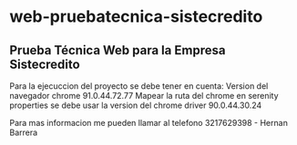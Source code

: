 # web-pruebatecnica-sistecredito
Prueba Técnica Web para la Empresa Sistecredito
-------------------------------
Para la ejecuccion del proyecto se debe tener en cuenta: 
Version del navegador chrome 91.0.44.72.77
Mapear la ruta del chrome en serenity properties
se debe usar la version del chrome driver 90.0.44.30.24

Para mas informacion me pueden llamar al telefono 3217629398 - Hernan Barrera
